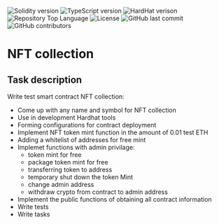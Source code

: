 
![Solidity version](https://img.shields.io/badge/solidity-%200.8.21-green)
![TypeScript version](https://img.shields.io/badge/typescript-%204.7.4-green)
![HardHat verison](https://img.shields.io/badge/hardhat-%20^2.19.0-green)
![Repository Top Language](https://img.shields.io/github/languages/top/markgenuine/test_nft)
![License](https://img.shields.io/badge/license-Apache%202.0-green)
![GitHub last commit](https://img.shields.io/github/last-commit/evt/callback)
![GitHub contributors](https://img.shields.io/github/contributors/evt/callback)

# NFT collection
## Task description
Write test smart contract NFT collection:
- Come up with any name and symbol for NFT collection
- Use in development Hardhat tools
- Forming configurations for contract deployment
- Implement NFT token mint function in the amount of 0.01 test ETH
- Adding a whitelist of addresses for free mint
- Implemet functions with admin privilage:
    - token mint for free
    - package token mint for free
    - transferring token to address
    - temporary shut down the token Mint
    - change admin address
    - withdraw crypto from contract to admin address
- Implement the public functions of obtaining all contract information
- Write tests
- Write tasks

